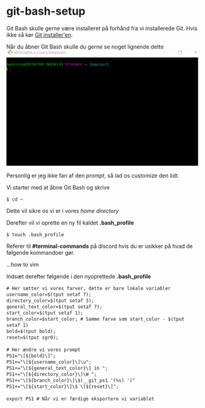 # git-bash-setup

Git Bash skulle gerne være installeret på forhånd fra vi installerede Git. Hvis ikke så kør [Git installer'en](https://git-scm.com/downloads).

Når du åbner Git Bash skulle du gerne se noget lignende dette  
![](ugly_git_bash.png)

Personlig er jeg ikke fan af den *prompt*, så lad os customize den lidt.

Vi starter med at åbne Git Bash og skrive
```
$ cd ~
```
Dette vil sikre os vi er i vores *home directory*

Derefter vil vi oprette en ny fil kaldet **.bash_profile**
```
$ touch .bash_profile
```
Referer til **#terminal-commands** på discord hvis du er usikker på hvad de følgende kommandoer gør.

...how to vim

Indsæt derefter følgende i den nyoprettede **.bash_profile**
```
# Her sætter vi vores farver, dette er bare lokale variabler
username_color=$(tput setaf 7);
directory_color=$(tput setaf 3);
general_text_color=$(tput setaf 7);
start_color=$(tput setaf 1);
branch_color=$start_color; # Samme farve som start_color - $(tput setaf 1)
bold=$(tput bold);
reset=$(tput sgr0);

# Her ændre vi vores prompt
PS1="\[${bold}\]";
PS1+="\[${username_color}\]\u";
PS1+="\[${general_text_color}\] in ";
PS1+="\[${directory_color}\]\W ";
PS1+="\[${branch_color}\]\$(__git_ps1 '(%s) ')"
PS1+="\[${start_color}\]\$ \[${reset}\]";

export PS1 # Når vi er færdige eksportere vi variablet
```